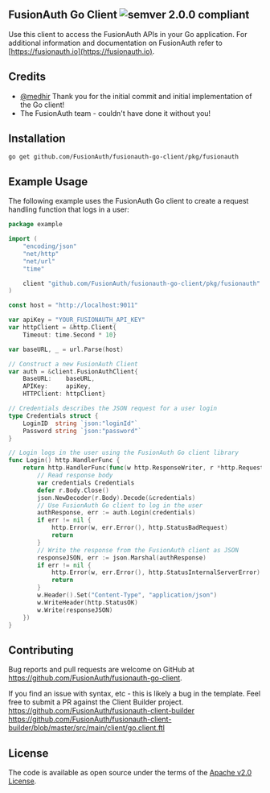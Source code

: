 ## FusionAuth Go Client ![semver 2.0.0 compliant](http://img.shields.io/badge/semver-2.0.0-brightgreen.svg?style=flat-square)


Use this client to access the FusionAuth APIs in your Go application. For additional information and documentation on FusionAuth refer to [https://fusionauth.io](https://fusionauth.io).

## Credits
- [@medhir](https://github.com/medhir) Thank you for the initial commit and initial implementation of the Go client!
- The FusionAuth team - couldn't have done it without you!

## Installation

```
go get github.com/FusionAuth/fusionauth-go-client/pkg/fusionauth
```

## Example Usage

The following example uses the FusionAuth Go client to create a request handling function that logs in a user: 
```go
package example

import (
	"encoding/json"
	"net/http"
	"net/url"
	"time"

	client "github.com/FusionAuth/fusionauth-go-client/pkg/fusionauth"
)

const host = "http://localhost:9011"

var apiKey = "YOUR_FUSIONAUTH_API_KEY"
var httpClient = &http.Client{
	Timeout: time.Second * 10}

var baseURL, _ = url.Parse(host)

// Construct a new FusionAuth Client
var auth = &client.FusionAuthClient{
	BaseURL:    baseURL,
	APIKey:     apiKey,
	HTTPClient: httpClient}

// Credentials describes the JSON request for a user login
type Credentials struct {
	LoginID  string `json:"loginId"`
	Password string `json:"password"`
}

// Login logs in the user using the FusionAuth Go client library
func Login() http.HandlerFunc {
	return http.HandlerFunc(func(w http.ResponseWriter, r *http.Request) {
		// Read response body
		var credentials Credentials
		defer r.Body.Close()
		json.NewDecoder(r.Body).Decode(&credentials)
		// Use FusionAuth Go client to log in the user
		authResponse, err := auth.Login(credentials)
		if err != nil {
			http.Error(w, err.Error(), http.StatusBadRequest)
			return
		}
		// Write the response from the FusionAuth client as JSON
		responseJSON, err := json.Marshal(authResponse)
		if err != nil {
			http.Error(w, err.Error(), http.StatusInternalServerError)
			return
		}
		w.Header().Set("Content-Type", "application/json")
		w.WriteHeader(http.StatusOK)
		w.Write(responseJSON)
	})
}
```

## Contributing

Bug reports and pull requests are welcome on GitHub at https://github.com/FusionAuth/fusionauth-go-client.

If you find an issue with syntax, etc - this is likely a bug in the template. Feel free to submit a PR against the Client Builder project.
https://github.com/FusionAuth/fusionauth-client-builder
https://github.com/FusionAuth/fusionauth-client-builder/blob/master/src/main/client/go.client.ftl


## License

The code is available as open source under the terms of the [Apache v2.0 License](https://opensource.org/licenses/Apache-2.0).
